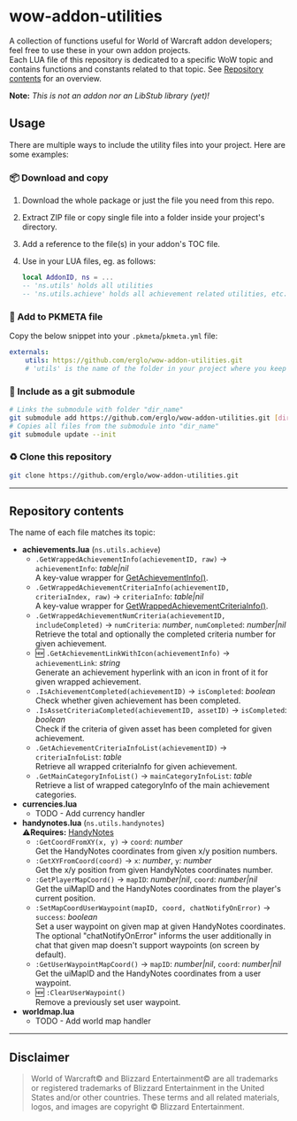 # wow-addon-utilities

A collection of functions useful for World of Warcraft addon developers; feel free to use these in your own addon projects.  
Each LUA file of this repository is dedicated to a specific WoW topic and contains functions and constants related to that topic. See [Repository contents](#repository-contents) for an overview.

**Note:** _This is not an addon nor an LibStub library (yet)!_
&nbsp;  

## Usage

There are multiple ways to include the utility files into your project. Here are some examples:

### 📦 Download and copy

1. Download the whole package or just the file you need from this repo.
2. Extract ZIP file or copy single file into a folder inside your project's directory.
3. Add a reference to the file(s) in your addon's TOC file.
5. Use in your LUA files, eg. as follows:

    ```lua
    local AddonID, ns = ...
    -- 'ns.utils' holds all utilities
    -- 'ns.utils.achieve' holds all achievement related utilities, etc.
    ```

### 📝 Add to PKMETA file

Copy the below snippet into your `.pkmeta`/`pkmeta.yml` file:

```yaml
externals:
    utils: https://github.com/erglo/wow-addon-utilities.git
    # 'utils' is the name of the folder in your project where you keep the utility files
```

### 🔗 Include as a git submodule

```bash
# Links the submodule with folder "dir_name"
git submodule add https://github.com/erglo/wow-addon-utilities.git [dir_name]
# Copies all files from the submodule into "dir_name"
git submodule update --init
```

### ♻️ Clone this repository

```bash
git clone https://github.com/erglo/wow-addon-utilities.git
```

----

## Repository contents

The name of each file matches its topic:

- **achievements.lua** (`ns.utils.achieve`)
  + `.GetWrappedAchievementInfo(achievementID, raw)` &rarr; `achievementInfo`: _table|nil_  
    A key-value wrapper for [GetAchievementInfo()](https://wowpedia.fandom.com/wiki/API_GetAchievementInfo).
  + `.GetWrappedAchievementCriteriaInfo(achievementID, criteriaIndex, raw)` &rarr; `criteriaInfo`: _table|nil_  
    A key-value wrapper for [GetWrappedAchievementCriteriaInfo()](https://wowpedia.fandom.com/wiki/API_GetAchievementCriteriaInfo).
  + `.GetWrappedAchievementNumCriteria(achievementID, includeCompleted)` &rarr; `numCriteria`: _number_, `numCompleted`: _number|nil_  
    Retrieve the total and optionally the completed criteria number for given achievement.
  + :new: `.GetAchievementLinkWithIcon(achievementInfo)` &rarr; `achievementLink`: _string_  
    Generate an achievement hyperlink with an icon in front of it for given wrapped achievement.
  + `.IsAchievementCompleted(achievementID)` &rarr; `isCompleted`: _boolean_  
    Check whether given achievement has been completed.
  + `.IsAssetCriteriaCompleted(achievementID, assetID)` &rarr; `isCompleted`: _boolean_  
    Check if the criteria of given asset has been completed for given achievement.
  + `.GetAchievementCriteriaInfoList(achievementID)` &rarr; `criteriaInfoList`: _table_  
    Retrieve all wrapped criteriaInfo for given achievement.
  + `.GetMainCategoryInfoList()` &rarr; `mainCategoryInfoList`: _table_  
    Retrieve a list of wrapped categoryInfo of the main achievement categories.
- **currencies.lua**
  - TODO - Add currency handler
- **handynotes.lua** (`ns.utils.handynotes`)  
⚠️**Requires:** [HandyNotes](https://www.curseforge.com/wow/addons/handynotes "Visit CurseForge.com")
  + `:GetCoordFromXY(x, y)` &rarr; `coord`: _number_  
    Get the HandyNotes coordinates from given x/y position numbers.
  + `:GetXYFromCoord(coord)` &rarr; `x`: _number_, `y`: _number_  
    Get the x/y position from given HandyNotes coordinates number.
  + `:GetPlayerMapCoord()` &rarr; `mapID`: _number|nil_, `coord`: _number|nil_  
    Get the uiMapID and the HandyNotes coordinates from the player's current position.
  + `:SetMapCoordUserWaypoint(mapID, coord, chatNotifyOnError)` &rarr; `success`: _boolean_  
    Set a user waypoint on given map at given HandyNotes coordinates. The optional "chatNotifyOnError" informs the user additionally in chat that given map doesn't support waypoints (on screen by default).
  + `:GetUserWaypointMapCoord()` &rarr; `mapID`: _number|nil_, `coord`: _number|nil_  
    Get the uiMapID and the HandyNotes coordinates from a user waypoint.
  + :new: `:ClearUserWaypoint()`  
    Remove a previously set user waypoint.
- **worldmap.lua**
  - TODO - Add world map handler

----

## Disclaimer

> World of Warcraft© and Blizzard Entertainment© are all trademarks or registered trademarks of Blizzard Entertainment in the United States and/or other countries. These terms and all related materials, logos, and images are copyright © Blizzard Entertainment.
